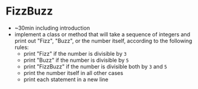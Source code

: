 # FizzBuzz

- ~30min including introduction
- implement a class or method that will take a sequence of integers and print out "Fizz", "Buzz", or the number itself, according to the following rules:
  - print "Fizz" if the number is divisible by `3`
  - print "Buzz" if the number is divisible by `5`
  - print "FizzBuzz" if the number is divisible both by `3` and `5`
  - print the number itself in all other cases
  - print each statement in a new line